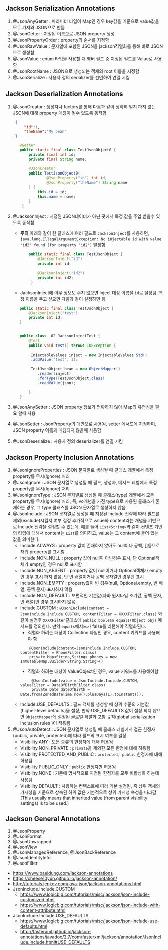 
## Jackson Serialization Annotations
1. @JsonAnyGetter : 파라미터 타입이 Map인 경우 key값을 기준으로 value값을 모두 가져와 JSON으로 만듬 
2. @JsonGetter : 지정된 이름으로 JSON property 생성
3. @JsonPropertyOrder : property의 순서를 지정함
4. @JsonRawValue : 문자열에 포함된 JSON을 jackson직렬화를 통해 바로 JSON으로 생성함
5. @JsonValue : enum 타입을 사용할 때 맴버 필드 중 지정된 필드를 Value로 사용함
6. @JsonRootName : JSON으로 생성되는 객체의 root 이름을 지정함
7. @JsonSerialize : 사용자 정의 serializer를 선언하여 연결 시킴

## Jackson Deserialization Annotations
1. @JsonCreator : 생성자나 factory를 통해 다음과 같이 정확히 일치 하지 않는 JSON에 대해 property 매칭이 될수 있도록 동작함
    ```json
     {
         "id":1,
         "theName":"My bean"
     }
    ```
    ```java
       @Getter
       public static final class TestJsonObject0 {
           private final int id;
           private final String name;
   
           @JsonCreator
           public TestJsonObject0(
                   @JsonProperty("id") int id,
                   @JsonProperty("theName") String name
           ) {
               this.id = id;
               this.name = name;
           }
        }
    ```
2. @JacksonInject : 지정된 JSON데이터가 아닌 곳에서 특정 값을 주입 받을수 있도록 동작함
    - __주의__ 아래와 같이 한 클래스에 여러 필드로 ```JacksonInject```를 사용하면,
    ```java.lang.IllegalArgumentException: No injectable id with value 'id2' found (for property 'id2')``` 발생함
    ```java
           public static final class TestJsonObject {
               @JacksonInject("id")
               private int id;
       
               @JacksonInject("id2")
               private int id2;
            }
    ```
    - JacksonInject에 아무 정보도 주지 않으면 Inject 대상 이름을 ```id```로 설정됨, 특정 이름을 주고 싶으면 다음과 같이 설정하면 됨
    ```java
       public static final class TestJsonObject {
           @JacksonInject("test")
           private int id;
       }
       
    ```
    ```java
       public class _02_JacksonInjectTest {
           @Test
           public void test() throws IOException {
            
            InjectableValues inject = new InjectableValues.Std()
            .addValue("test", 1);
         
            TestJsonObject bean = new ObjectMapper()
               .reader(inject)
               .forType(TestJsonObject.class)
               .readValue(json);
              
           }
       }
    ```

3. @JsonAnySetter : JSON property 정보가 명확하지 않아 Map의 유연성을 필요 할때 사용
4. @JsonSetter : JsonProperty의 대안으로 사용됨, setter 메서드에 지정하며, JSON property 이름과 매칭되지 않을때 사용함
5. @JsonDeserialize : 사용자 정의 deserializer를 연결 시킴

## Jackson Property Inclusion Annotations
1. @JsonIgnoreProperties : JSON 문자열로 생성될 때 클래스 레벨에서 특정 property를 무시(Ignore) 처리
2. @JsonIgnore : JSON 문자열로 생성될 때 필드, 생성자, 메서드 레벨에서 특정 property를 무시(Ignore) 처리
3. @JsonIgnoreType : JSON 문자열로 생성될 때 클래스(type) 레벨에서 모든 property를 무시(Ignore) 처리,
즉, vo개념을 가진 type으로 사용된 클래스가 존재하는 경우, 그 type 클래스를 JSON 문자열로 생성하지 않음
4. @JsonInclude : JSON 문자열로 생성될 때 지정된 Include 전략에 따라 필드를 제외(exclude)시킬지 여부 결정
추가적으로 value와 content라는 개념을 기반으로 Include 전략을 설정할 수 있는데, 예를 들어 ```List<String>```와 같이
컨텐츠 기반의 타입에 대해서 content는 ```List```를 의미하고, value는 그 content에 들어 있는 값을 의미한다.
    - Include.ALWAYS : property 값이 존재하지 않아도 null이나 공백, []등으로 채워 property를 표시함
    - Include.NON_NULL : property 값이 null이 아닌경우 표시, 단 Optional객체가 empty인 경우 null로 표시함
    - Include.NON_ABSENT : property 값이 null이거나 Optional객체가 empty인 경우 표시 하지 않음, 단 빈 배열이거나 공백 문자열인 경우엔 표시
    - Include.NON_EMPTY : property값이 빈 경우(null, Optional.empty, 빈 배열, 공백 문자) 표시하지 않음
    - Include.NON_DEFAULT : 보편적인 기본값(자바 원시타입 초기값, 공백 문자, 빈 배열)인 경우 표시하지 않음
    - Include.CUSTOM : ```@JsonInclude(content = JsonInclude.Include.CUSTOM, contentFilter = XXXXFilter.class)``` 와 같이 설정후
    ```XXXXFilter```클래스에 ```public boolean equals(Object obj)``` 메서드를 정의한다. 만약 ```equals```메서드가 false를 리턴해야 직렬화된다.
        - 직렬화 하려는 대상이 Collection 타입인 경우, content 키워드를 사용해야 함 
        ```
            @JsonInclude(content=JsonInclude.Include.CUSTOM, contentFilter = PhoneFilter.class)
            private Map<String,String> phones = new ImmutableMap.Builder<String,String>()
        ```
        - 직렬화 하려는 대상이 ValueObject인 경우, value 키워드를 사용해야함
        ```
             @JsonInclude(value = JsonInclude.Include.CUSTOM, valueFilter = DateOfBirthFilter.class)
             private Date dateOfBirth = Date.from(ZonedDateTime.now().plusDays(1).toInstant());
        ```
    - Include.USE_DEFAULTS : 필드 객체를 생성할 때 상위 수준의 기본값(higher-level defaults)을 설정, 만약 USE_DEFAULTS 값이 설정 되지 않으면 
    ```ObjectMapper```에 설정된 글로벌 직렬화 포함 규칙(global serialization inclusion rules )이 적용됨
5. @JsonAutoDetect : JSON 문자열로 생성될 때 클래스 레벨에서 접근 한정자(public, private, protected)에 따라 필드의 표시 여부를 결정
    - Visibility.ANY : 모든 종류의 한정자에 대해 허용됨
    - Visibility.NON_PRIVATE : ```private```을 제외한 모든 한정에 대해 허용됨
    - Visibility.PROTECTED_AND_PUBLIC : ```protected, public``` 한정자에 대해 허용됨
    - Visibility.PUBLIC_ONLY : ```public``` 한정자만 허용됨
    - Visibility.NONE : 기존에 명시적으로 지정된 한정자를 모두 비활성화 하는데 사용됨
    - Visibility.DEFAULT : 사용하는 컨텍스트에 따라 기본 설정됨, 즉 상위 객체의 가시성을 기준으로 상속된 하위 값은 기본적으로 상위 가시성 속성을 따라감
    (This usually means that inherited value (from parent visibility settings) is to be used.)

## Jackson General Annotations
1. @JsonProperty
2. @JsonFormat
3. @JsonUnwrapped
4. @JsonView
5. @JsonManagedReference, @JsonBackReference
6. @JsonIdentityInfo
7. @JsonFilter

- https://www.baeldung.com/jackson-annotations
- https://cheese10yun.github.io/jackson-annotation/
- http://tutorials.jenkov.com/java-json/jackson-annotations.html
- JsonInclude.Include.CUSTOM
    - https://www.logicbig.com/tutorials/misc/jackson/json-include-customized.html
    - https://www.logicbig.com/tutorials/misc/jackson/json-include-with-content-attribute.html
- JsonInclude.Include.USE_DEFAULTS
    - https://www.logicbig.com/tutorials/misc/jackson/json-include-use-defaults.html
    - http://fasterxml.github.io/jackson-annotations/javadoc/2.7/com/fasterxml/jackson/annotation/JsonInclude.Include.html#USE_DEFAULTS